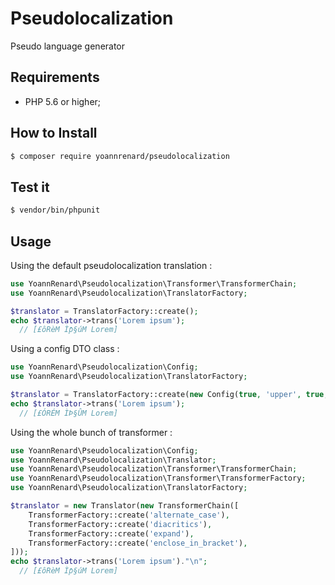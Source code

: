# Pseudolocalization

Pseudo language generator

## Requirements

* PHP 5.6 or higher;

## How to Install

```bash
$ composer require yoannrenard/pseudolocalization
```

## Test it

```bash
$ vendor/bin/phpunit
```

## Usage

Using the default pseudolocalization translation : 

```php
use YoannRenard\Pseudolocalization\Transformer\TransformerChain;
use YoannRenard\Pseudolocalization\TranslatorFactory;

$translator = TranslatorFactory::create();
echo $translator->trans('Lorem ipsum');
  // [£ôRèM Ìƥ§úM Lorem]
```

Using a config DTO class :  

```php
use YoannRenard\Pseudolocalization\Config;
use YoannRenard\Pseudolocalization\TranslatorFactory;

$translator = TranslatorFactory::create(new Config(true, 'upper', true, true));
echo $translator->trans('Lorem ipsum');
  // [£ÓRÉM ÌÞ§ÛM Lorem]
```

Using the whole bunch of transformer :

```php
use YoannRenard\Pseudolocalization\Config;
use YoannRenard\Pseudolocalization\Translator;
use YoannRenard\Pseudolocalization\Transformer\TransformerChain;
use YoannRenard\Pseudolocalization\Transformer\TransformerFactory;
use YoannRenard\Pseudolocalization\TranslatorFactory;

$translator = new Translator(new TransformerChain([
    TransformerFactory::create('alternate_case'),
    TransformerFactory::create('diacritics'),
    TransformerFactory::create('expand'),
    TransformerFactory::create('enclose_in_bracket'),
]));
echo $translator->trans('Lorem ipsum')."\n";
  // [£ôRèM Ìƥ§úM Lorem]
```

